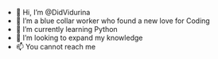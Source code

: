 - 👋 Hi, I’m @DidVidurina
- 👀 I’m a blue collar worker who found a new love for Coding
- 🌱 I’m currently learning Python 
- 💞️ I’m looking to expand my knowledge 
- 📫 You cannot reach me

<!---
DidVidurina/DidVidurina is a ✨ special ✨ repository because its `README.md` (this file) appears on your GitHub profile.
You can click the Preview link to take a look at your changes.
--->
